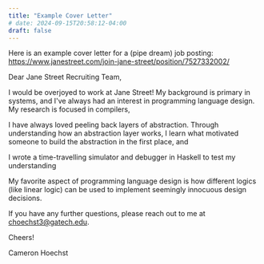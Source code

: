 ```yaml
---
title: "Example Cover Letter"
# date: 2024-09-15T20:58:12-04:00
draft: false
---
```


Here is an example cover letter for a (pipe dream) job posting: https://www.janestreet.com/join-jane-street/position/7527332002/

Dear Jane Street Recruiting Team,

I would be overjoyed to work at Jane Street! My background is primary in systems, and I've always had an interest in programming language design.
My research is focused in compilers, 

I have always loved peeling back layers of abstraction. Through understanding how an abstraction layer works, I learn what motivated someone to build
the abstraction in the first place, and 

I wrote a time-travelling simulator and debugger in Haskell to test my understanding

My favorite aspect of programming language design is how different logics (like linear logic) can be used to implement seemingly innocuous design decisions.

If you have any further questions, please reach out to me at choechst3@gatech.edu.

Cheers!

Cameron Hoechst

